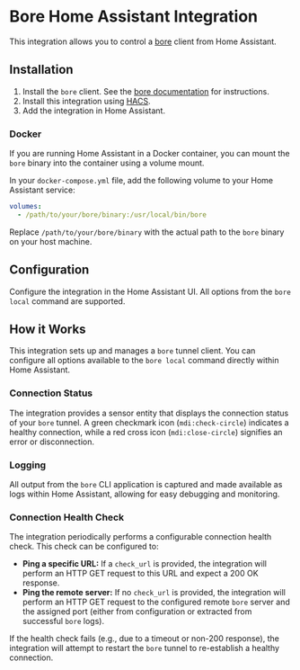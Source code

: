 
# Bore Home Assistant Integration

This integration allows you to control a [bore](https://github.com/ekzhang/bore) client from Home Assistant.

## Installation

1.  Install the `bore` client. See the [bore documentation](https://github.com/ekzhang/bore) for instructions.
2.  Install this integration using [HACS](https://hacs.xyz/).
3.  Add the integration in Home Assistant.

### Docker

If you are running Home Assistant in a Docker container, you can mount the `bore` binary into the container using a volume mount.

In your `docker-compose.yml` file, add the following volume to your Home Assistant service:

```yaml
volumes:
  - /path/to/your/bore/binary:/usr/local/bin/bore
```

Replace `/path/to/your/bore/binary` with the actual path to the `bore` binary on your host machine.

## Configuration

Configure the integration in the Home Assistant UI. All options from the `bore local` command are supported.

## How it Works

This integration sets up and manages a `bore` tunnel client. You can configure all options available to the `bore local` command directly within Home Assistant.

### Connection Status

The integration provides a sensor entity that displays the connection status of your `bore` tunnel. A green checkmark icon (`mdi:check-circle`) indicates a healthy connection, while a red cross icon (`mdi:close-circle`) signifies an error or disconnection.

### Logging

All output from the `bore` CLI application is captured and made available as logs within Home Assistant, allowing for easy debugging and monitoring.

### Connection Health Check

The integration periodically performs a configurable connection health check. This check can be configured to:

*   **Ping a specific URL:** If a `check_url` is provided, the integration will perform an HTTP GET request to this URL and expect a 200 OK response.
*   **Ping the remote server:** If no `check_url` is provided, the integration will perform an HTTP GET request to the configured remote `bore` server and the assigned port (either from configuration or extracted from successful `bore` logs).

If the health check fails (e.g., due to a timeout or non-200 response), the integration will attempt to restart the `bore` tunnel to re-establish a healthy connection.

